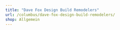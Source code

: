 ```yaml
---
title: "Dave Fox Design Build Remodelers"
url: /columbus/dave-fox-design-build-remodelers/
shop: Allgemein
---
```

